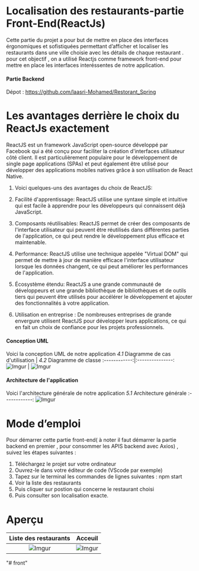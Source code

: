 # Localisation des restaurants-partie Front-End(ReactJs)
Cette partie du projet a pour but de mettre en place des interfaces érgonomiques et sofistiquées permettant d’afficher et localiser les restaurants dans une ville choisie avec les détails de chaque restaurant . pour cet objectif , on a utilisé Reactjs comme framework front-end pour mettre en place les interfaces interéssentes de notre application.  

#### Partie Backend

Dépot : https://github.com/laasri-Mohamed/Restorant_Spring

# Les avantages derrière le choix du ReactJs exactement
ReactJS est un framework JavaScript open-source développé par Facebook qui a été conçu pour faciliter la création d'interfaces utilisateur côté client. Il est particulièrement populaire pour le développement de single page applications (SPAs) et peut également être utilisé pour développer des applications mobiles natives grâce à son utilisation de React Native.

1. Voici quelques-uns des avantages du choix de ReactJS:

2. Facilité d'apprentissage: ReactJS utilise une syntaxe simple et intuitive qui est facile à apprendre pour les développeurs qui connaissent déjà JavaScript.

3. Composants réutilisables: ReactJS permet de créer des composants de l'interface utilisateur qui peuvent être réutilisés dans différentes parties de l'application, ce qui peut rendre le développement plus efficace et maintenable.

4. Performance: ReactJS utilise une technique appelée "Virtual DOM" qui permet de mettre à jour de manière efficace l'interface utilisateur lorsque les données changent, ce qui peut améliorer les performances de l'application.

5. Écosystème étendu: ReactJS a une grande communauté de développeurs et une grande bibliothèque de bibliothèques et de outils tiers qui peuvent être utilisés pour accélérer le développement et ajouter des fonctionnalités à votre application.

6. Utilisation en entreprise : De nombreuses entreprises de grande envergure utilisent ReactJS pour développer leurs applications, ce qui en fait un choix de confiance pour les projets professionnels.

#### Conception UML

Voici la conception UML de notre application
*4.1* Diagramme de cas d'utilisation  | *4.2* Diagramme de classe 
:------------:|:---------------:
![Imgur](https://imgur.com/KaoLMww.jpg)  |  ![Imgur](https://imgur.com/1f142Wd.jpg) 
#### Architecture de l'application

Voici l'architecture générale de notre application
*5.1* Architecture générale
:------------:
![Imgur](https://imgur.com/7qTCmgc.jpg) 
# Mode d’emploi
Pour démarrer cette partie front-end( à noter il faut démarrer la partie backend en premier , pour consommer les APIS backend avec Axios) , suivez les étapes suivantes :
1.	Téléchargez le projet sur votre ordinateur
2.	Ouvrez-le dans votre éditeur de code (VScode par exemple)
3.	Tapez sur le terminal les commandes de lignes suivantes : npm start 
4.	Voir la liste des restaurants
6.	Puis cliquer sur postion qui concerne le restaurant choisi
8.	Puis consulter son localisation exacte.

# Aperçu
Liste des restaurants  |  Acceuil
:-------------:|:----------------:
![Imgur](https://imgur.com/sDUpFDc.jpg)  | ![Imgur](https://imgur.com/iRjnrKm.jpg)
"# front" 
